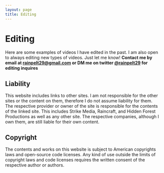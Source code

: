 ```yaml
---
layout: page
title: Editing
---
```


# Editing
Here are some examples of videos I have edited in the past. I am also open to always editing new types of videos. Just let me know!
**Contact me by email at rainpelt29@gmail.com or DM me on twitter [@rainpelt29](https://twitter.com/rainpelt29) for editing inquires**

## Liability
This website includes links to other sites. I am not responsible for the other sites or the content on them, therefore I do not assume liability for them. The respective provider or owner of the site is responsible for the contents of the linked site. This includes Strike Media, Raincraft, and Hidden Forest Productions as well as any other site. The respective companies, although I own them, are still liable for their own content.

## Copyright
The contents and works on this website is subject to American copyrights laws and open-source code licenses. Any kind of use outside the limits of copyright laws and code licenses requires the written consent of the respective author or authors.
